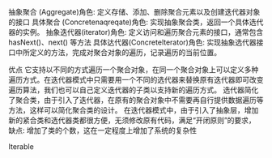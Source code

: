 抽象聚合 (Aggregate)角色: 定义存储、添加、删除聚合元素以及创建迭代器对象的接口
具体聚合 (Concretenaqreqate)角色: 实现抽象聚合类，返回一个具体选代器的实例。
抽象迭代器(iterator)角色: 定义访问和遍历聚合元素的接口，通常包含 hasNext()、next() 等方法
具体达代器(Concretelterator)角色: 实现抽象选代器接口中所定义的方法，完成对聚合对象的遍历，记录遍历的当前位置。

优点
    它支持以不同的方式遍历一个聚合对象，在同一个聚合对象上可以定义多种遍历方式。在迭代器模式中只需要用一个不同的选代器来替换原有迭代器即可改变遍历算法，我们也可以自己定义迭代器的子类以支持新的遍历方式。
    选代器简化了聚合类，由于引入了迭代器，在原有的聚合对象中不需要再自行提供数据遍历等方法，这样可以简化聚合类的设计。
    在迭代器模式中，由于引入了抽象层，增加新的紧合类和选代器类都很方便，无须修改原有代码，满足“开闭原则”的要求，
缺点:
    增加了类的个数，这在一定程度上增加了系统的复杂性

Iterable